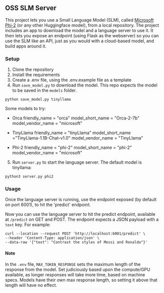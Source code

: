 ## OSS SLM Server
This project lets you use a Small Language Model (SLM), called [Microsoft Phi-2](https://www.microsoft.com/en-us/research/blog/phi-2-the-surprising-power-of-small-language-models/) (or any other Huggingface model), from a local repository. The project includes an app to download the model and a language server to use it. It then lets you expose an endpoint (using Flask as the webserver) so you can use the SLM like an API, just as you would with a cloud-based model, and build apps around it.

### Setup
1. Clone the repository
2. Install the requirements
3. Create a .env file, using the .env.example file as a template
4. Run `save_model.py` to download the model. This repo expects the model to be saved in the `models` folder.

```
python save_model.py tinyllama
```


Some models to try:
- Orca
friendly_name = "orca"
model_short_name = "Orca-2-7b"
model_vendor_name = "microsoft"

- TinyLlama
friendly_name = "tinyLlama"
model_short_name ="TinyLlama-1.1B-Chat-v1.0"
model_vendor_name = "TinyLlama"

- Phi-2
friendly_name = "phi-2"
model_short_name = "phi-2"
model_vendor_name = "microsoft"


5. Run `server.py` to start the language server. The default model is tinyllama:
```
python3 server.py phi2
```


### Usage
Once the language server is running, use the endpoint exposed (by default on port 6001), to hit the 'predict' endpoint.

Now you can use the language server to hit the predict endpoint, available at `/predict` on GET and POST. The endpoint expects a JSON payload with a `text` key. For example:

```
curl --location --request POST 'http://localhost:6001/predict' \
--header 'Content-Type: application/json' \
--data-raw '{"text": "Contrast the styles of Messi and Ronaldo"}'
```

#### Note
In the `.env` file, `MAX_TOKEN_RESPONSE` sets the maximum length of the response from the model. Set judiciously based upon the compute/GPU available, as longer responses will take more time, based on machine specs. Models have their own max response length, so setting it above that length will have no effect.